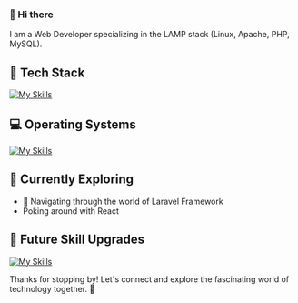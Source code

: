 ### 👋 Hi there 

I am a Web Developer specializing in the LAMP stack (Linux, Apache, PHP, MySQL).

<!--
![<username>'s Stats](https://github-readme-stats.vercel.app/api?username=dialeleven&theme=vue-dark&show_icons=true&hide_border=true&count_private=true)
-->

## :abacus: Tech Stack
[![My Skills](https://skillicons.dev/icons?i=php,mysql,postgres,html,css,js,jquery,laravel,git,github,bootstrap,npm,vscode,vim,wordpress,ps,figma)](https://skillicons.dev)

## :computer: Operating Systems
[![My Skills](https://skillicons.dev/icons?i=windows,linux,apple)](https://skillicons.dev)

## 🌱 Currently Exploring

- 🚀 Navigating through the world of Laravel Framework
- Poking around with React
 
## 🤔 Future Skill Upgrades
[![My Skills](https://skillicons.dev/icons?i=react,vue,nodejs,tailwind,symfony,django,ts,mongodb)](https://skillicons.dev)


Thanks for stopping by! Let's connect and explore the fascinating world of technology together. 🚀


<!--
**dialeleven/dialeleven** is a ✨ _special_ ✨ repository because its `README.md` (this file) appears on your GitHub profile.

Here are some ideas to get you started:

- 🔭 I’m currently working on ...
- 🌱 I’m currently learning ...
- 👯 I’m looking to collaborate on ...
- 🤔 I’m looking for help with ...
- 💬 Ask me about ...
- 📫 How to reach me: ...
- 😄 Pronouns: ...
- ⚡ Fun fact: ...
-->
